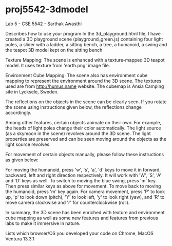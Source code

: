 # proj5542-3dmodel

Lab 5 - CSE 5542 - Sarthak Awasthi

Describes how to use your program
In the 3d_playground.html file, I have created a 3D playground scene (playground_green.js) containing four light poles, a slider with a ladder, a sitting bench, a tree, a humanoid, a swing and the teapot 3D model kept on the sitting bench.

Texture Mapping: The scene is enhanced with a texture-mapped 3D teapot model. It uses texture from 'earth.png' image file.

Environment Cube Mapping: The scene also has environment cube mapping to represent the environment around the 3D scene. The textures used are from http://humus.name website. The cubemap is Ansia Camping site in Lycksele, Sweden.

The reflections on the objects in the scene can be clearly seen. If you rotate the scene using instructions given below, the reflections change accordingly.

Among other features, certain objects animate on their own. For example, the heads of light poles change their color automatically. The light source (as a skymoon in the scene) revolves around the 3D scene. The light properties are preserved and can be seen moving around the objects as the light source revolves.

For movement of certain objects manually, please follow these instructions as given below:

For moving the humanoid, press 'w', 's', 'a', 'd' keys to move it in forward, backward, left and right direction respectively. It will work with 'W', 'S', 'A' and 'D' keys as well.
To switch to moving the blue swing, press 'm' key. Then press similar keys as above for movement.
To move back to moving the humanoid, press 'm' key again.
For camera movement, press 'P' to look up, 'p' to look down (pitch), 'Y' to look left, 'y' to look right (yaw), and 'R' to move camera clockwise and 'r' for counterclockwise (roll).

In summary, the 3D scene has been enriched with texture and environment cube mapping as well as some new features and features from previous labs to make it immersive in nature.

Lists which browser/OS you developed your code on
Chrome, MacOS Ventura 13.3.1
